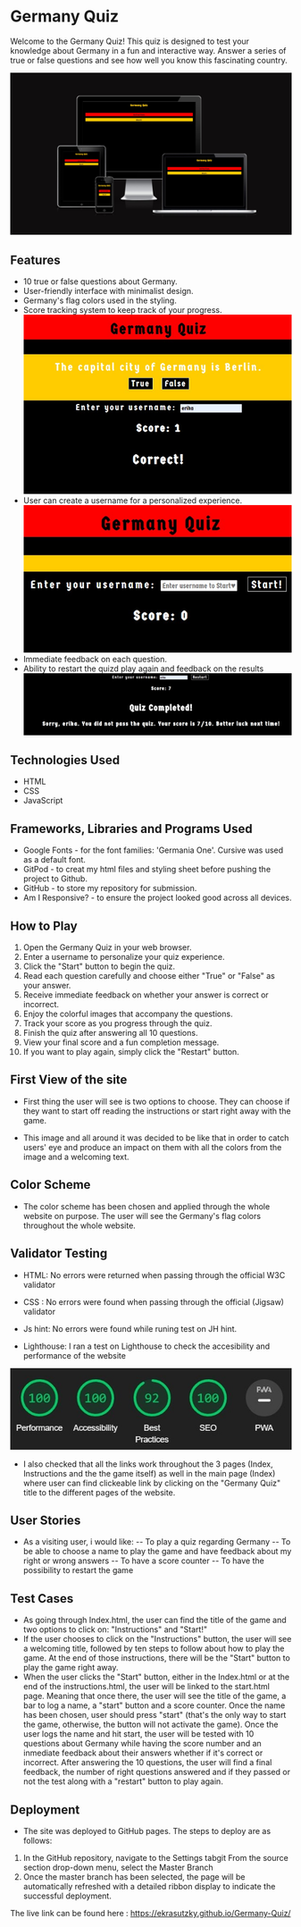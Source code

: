 # Germany Quiz

Welcome to the Germany Quiz! This quiz is designed to test your knowledge about Germany in a fun and interactive way. Answer a series of true or false questions and see how well you know this fascinating country.

![display in different devices](./images-readme/responsiveness.jpg)

## Features

- 10 true or false questions about Germany.
- User-friendly interface with minimalist design.
- Germany's flag colors used in the styling.
- Score tracking system to keep track of your progress.
![score tracking](./images-readme/scorefeedback.jpg)
- User can create a username for a personalized experience.
![bar to log user's name](./images-readme/enteruser.jpg)
- Immediate feedback on each question.
- Ability to restart the quizd play again and feedback on the results
![restart button and feedback](./images-readme/restart%20button.jpg)


## Technologies Used

- HTML
- CSS
- JavaScript

##  Frameworks, Libraries and Programs Used
- Google Fonts - for the font families: 'Germania One'.  Cursive was used as a default font.
- GitPod - to creat my html files and styling sheet before pushing the project to Github.
- GitHub - to store my repository for submission.
- Am I Responsive? - to ensure the project looked good across all devices.

## How to Play

1. Open the Germany Quiz in your web browser.
2. Enter a username to personalize your quiz experience.
3. Click the "Start" button to begin the quiz.
4. Read each question carefully and choose either "True" or "False" as your answer.
5. Receive immediate feedback on whether your answer is correct or incorrect.
6. Enjoy the colorful images that accompany the questions.
7. Track your score as you progress through the quiz.
8. Finish the quiz after answering all 10 questions.
9. View your final score and a fun completion message.
10. If you want to play again, simply click the "Restart" button.

## First View of the site

- First thing the user will see is two options to choose. They can choose if they want to start off reading the instructions or start right away with the game. 

- This image and all around it was decided to be like that in order to catch users' eye and produce an impact on them with all the colors from the image and a welcoming text. 

 ## Color Scheme
 - The color scheme has been chosen and applied through the whole website on purpose. The user will see the Germany's flag colors throughout the whole website. 
 

 ##  Validator Testing
- HTML:
No errors were returned when passing through the official W3C validator

- CSS :
No errors were found when passing through the official (Jigsaw) validator

- Js hint:
No errors were found while runing test on JH hint. 

- Lighthouse:
I ran a test on Lighthouse to check the accesibility and performance  of the website

![lighthouse](./images-readme/lighthouse.jpg)

- I also checked that all the links work throughout the 3 pages (Index, Instructions and the the game itself) as well in the main page (Index) where user can find clickeable link by clicking on the "Germany Quiz" title to the different pages of the website. 

## User Stories 
- As a visiting user, i would like:
-- To play a quiz regarding Germany
-- To be able to choose a name to play the game and have feedback about my right or wrong answers
-- To have a score counter 
-- To have the possibility to restart the game

## Test Cases
 - As going through Index.html, the user can find the title of the game and two options to click on: "Instructions" and "Start!"
 - If the user chooses to click on the "Instructions" button, the user will see a welcoming title, followed by ten steps to follow about how to play the game. At the end of those instructions, there will be the "Start" button to play the game right away. 
 - When the user clicks the "Start" button, either in the Index.html or at the end of the instructions.html, the user will be linked to the start.html page. Meaning that once there, the user will see the title of the game, a bar to log a name, a "start" button and a score counter. Once the name has been chosen, user should press "start" (that's the only way to start the game, otherwise, the button will not activate the game). Once the user logs the name and hit start, the user will be tested with 10 questions about Germany while having the score number and an inmediate feedback about their answers whether if it's correct or incorrect. After answering the 10 questions, the user will find a final feedback, the number of right questions answered and if they passed or not the test along with a "restart" button to play again. 

##  Deployment
- The site was deployed to GitHub pages. The steps to deploy are as follows:
1. In the GitHub repository, navigate to the Settings tabgit
From the source section drop-down menu, select the Master Branch
2. Once the master branch has been selected, the page will be automatically refreshed with a detailed ribbon display to indicate the successful deployment.

The live link can be found here : https://ekrasutzky.github.io/Germany-Quiz/


 
